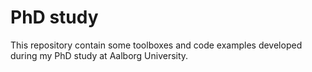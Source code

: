 # PhD study

This repository contain some toolboxes and code examples developed during my PhD study at Aalborg University.
